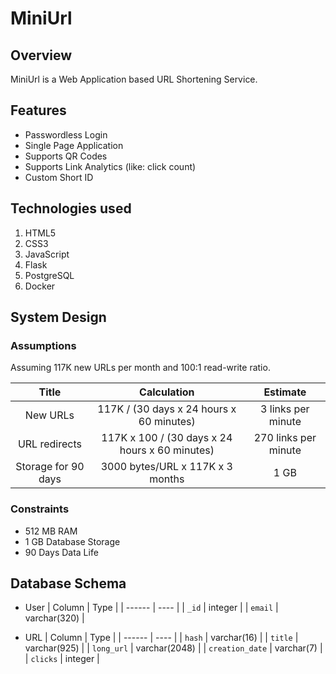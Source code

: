 # MiniUrl

## Overview

MiniUrl is a Web Application based URL Shortening Service.

## Features

-   Passwordless Login
-   Single Page Application
-   Supports QR Codes
-   Supports Link Analytics (like: click count)
-   Custom Short ID

## Technologies used

1. HTML5
2. CSS3
3. JavaScript
4. Flask
5. PostgreSQL
6. Docker

## System Design

### Assumptions

Assuming 117K new URLs per month and 100:1 read-write ratio.

|        Title        |                  Calculation                   |       Estimate       |
| :-----------------: | :--------------------------------------------: | :------------------: |
|      New URLs       |    117K / (30 days x 24 hours x 60 minutes)    |  3 links per minute  |
|    URL redirects    | 117K x 100 / (30 days x 24 hours x 60 minutes) | 270 links per minute |
| Storage for 90 days |        3000 bytes/URL x 117K x 3 months        |         1 GB         |

### Constraints

-   512 MB RAM
-   1 GB Database Storage
-   90 Days Data Life

## Database Schema

-   User
    | Column | Type |
    | ------ | ---- |
    | `_id` | integer |
    | `email` | varchar(320) |

-   URL
    | Column | Type |
    | ------ | ---- |
    | `hash` | varchar(16) |
    | `title` | varchar(925) |
    | `long_url` | varchar(2048) |
    | `creation_date` | varchar(7) |
    | `clicks` | integer |
